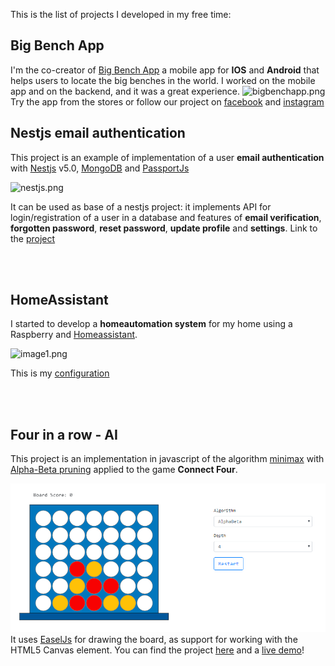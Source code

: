 
This is the list of projects I developed in my free time:


##  Big Bench App
I'm the co-creator of [Big Bench App](https://big-bench.com) a mobile app for **IOS** and **Android** that helps users to locate the big benches in the world. I worked on the mobile app and on the backend, and it was a great experience.
![bigbenchapp.png]({{site.baseurl}}/img/bigbenchapp.png)
Try the app from the stores or follow our project on [facebook](https://www.facebook.com/bigbenchapp) and [instagram](https://www.instagram.com/bigbenchapp/)

##  Nestjs email authentication
This project is an example of implementation of a user **email authentication** with [Nestjs](https://nestjs.com/) v5.0, [MongoDB](https://www.mongodb.com/) and [PassportJs](http://www.passportjs.org)

![nestjs.png]({{site.baseurl}}/img/nestjs.png)

It can be used as base of a nestjs project: it implements API for login/registration of a user in a database and features of **email verification**, **forgotten password**, **reset password**, **update profile** and **settings**. Link to the [project](https://github.com/marcomelilli/nestjs-email-authentication)    

<br><br>

## HomeAssistant
I started to develop a **homeautomation system** for my home using a Raspberry and [Homeassistant](https://www.home-assistant.io/). 

![image1.png](https://raw.githubusercontent.com/marcomelilli/homeassistant-config/master/www/screenshots/image1.png)

This is my [configuration](https://github.com/marcomelilli/homeassistant-config)

<br><br>

## Four in a row - AI
This project is an implementation in javascript of the algorithm [minimax](https://en.wikipedia.org/wiki/Minimax) with [Alpha-Beta pruning](https://en.wikipedia.org/wiki/Alpha%E2%80%93beta_pruning) applied to the game **Connect Four**.

![game screenshot](https://github.com/marcomelilli/four-in-a-row-js-minimax/raw/master/img/game-screen.png)
It uses [EaselJs](https://www.createjs.com/easeljs) for drawing the board, as support for working with the HTML5 Canvas element.
You can find the project [here](https://github.com/marcomelilli/four-in-a-row-js-minimax) and a [live demo](http://connectfour.marcomelilli.com)!
